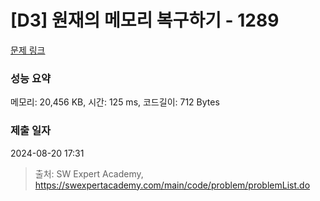 # [D3] 원재의 메모리 복구하기 - 1289 

[문제 링크](https://swexpertacademy.com/main/code/problem/problemDetail.do?contestProbId=AV19AcoKI9sCFAZN) 

### 성능 요약

메모리: 20,456 KB, 시간: 125 ms, 코드길이: 712 Bytes

### 제출 일자

2024-08-20 17:31



> 출처: SW Expert Academy, https://swexpertacademy.com/main/code/problem/problemList.do
